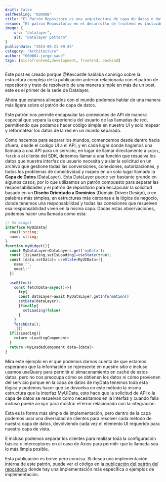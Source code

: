 ```yaml
---
draft: false
selfHealing: "000008"
title: "El Patrón Repository es una arquitectura de capa de datos o datalayer pattern V1.0"
resume: "El patrón Repositorio en el desarrollo de frontend es incluido en la arquitectura de capa de datos porque se refiere a repositorios y fuentes de datos abstractas del capa de UI y la capa de dominio, solo tomando la transmisión de datos como parte del alcance de sus interacciones."
image: {
    src: "datalayer",
    alt: "Datalayer pattern"
}
publishDate: "2024-06-21 09:45"
category: "Architecture"
author: "000001-jorge-saud"
tags: [microfrontend,development, frontend, backend]
---
```


Este post es creado porque @Kevcastle hablaba conmigo sobre la estructura compleja de la publicación anterior relacionada con el patrón de repositorio y trato de resolverlo de una manera simple en más de un post, este es el primer de la serie de Datalayer.

Ahora que estamos alineados con el mundo podemos hablar de una manera más ligera sobre el patrón de capa de datos.

Este patrón nos permite encapsular las conexiones de API de manera especial que separa la experiencia del usuario de las llamadas de red, permitiendo que podamos hacer código simple en nuestro UI y solo mapear y reformatear los datos de la red en un mundo separado.

Como hacemos para separar los mundos, comencemos desde dentro hacia afuera, desde el codigo UI a el API, y en cada lugar donde hagamos una llamada a una API para un servicio, en lugar de llamar directamente a `axios`, `fetch` o al cliente del SDK, debemos llamar a una función que resuelva los datos que nuestra interfaz de usuario necesita y aislar la solicitud en un archivo que gestione todas las conversiones, conexiones, autorizaciones, y todos los problemas de conectividad y mapeo en un solo lugar llamado la **Capa de Datos** (DataLayer). Esta DataLayer puede ser bastante grande en algunos casos, por lo que utilizamos un patrón compuesto para separar las responsabilidades y el patrón de repositorio para encapsular la solicitud basado en un **Diseño Orientado a Dominios** (Domain Driven Design), o en palabras más simples, en estructuras más cercanas a la lógica de negocio, donde tenemos una responsabilidad y todas las conexiones que resuelven esa responsabilidad viven en la misma capa. Dadas estas observaciones, podemos hacer una llamada como esta:
```ts
// UX widget 
interface MyUIData{
  email:string;
  name: string;
}
function myWidget(){
  const MyDataLayer=DataLayers.get('myData');
  const [isLoading,setIsLoading]=useState(true);
  const [data,setData]= useState<MyUIData>({
    name:'',
    email:''
  })
  
  useEffect(
    const fetchData=async()=>{
      try{
      const dataLayer=await MyDataLayer.getInformation()
      setData(dataLayer);
      }finally{
        setLoading(false)
      }
    }
    fetchData();
    ,[])
  if(isLoading){
    return <LoadingComponent>
  }
  return <MyLoadedComponent data={data}>
}
```

Mira este ejemplo en el que podemos darnos cuenta de que estamos esperando que la información se represente en nuestro sitio e incluso usamos useQuery para permitir el almacenamiento en caché de estos datos, pero no nos preocupa cómo se obtienen los datos ni cómo provienen del servicio porque en la capa de datos de myData tenemos toda esta lógica y podemos hacer que se devuelva en este método la misma estructura que la interfaz MyUIData, esto hace que la solicitud de API o la capa de datos se resuelvan como necesitamos en la interfaz y cuando falla incluso puede arrojar para mostrar el error relacionado con la integración.

Esta es la forma más simple de implementación, pero dentro de la capa podemos usar una diversidad de clientes para resolver cada método de nuestra capa de datos, devolviendo cada vez el elemento UI requerido para nuestra capa de vista.

E incluso podemos separar los clientes para realizar toda la configuración básica o interceptores en el caso de Axios para permitir que la llamada sea lo más limpia posible.

Esta publicación es breve pero concisa. Si desea una implementación interna de este patrón, puede ver el código en la [publicación del patrón del repositorio](/notebook/repository-pattern) donde hay una implementación más específica o ejemplos de implementación.

